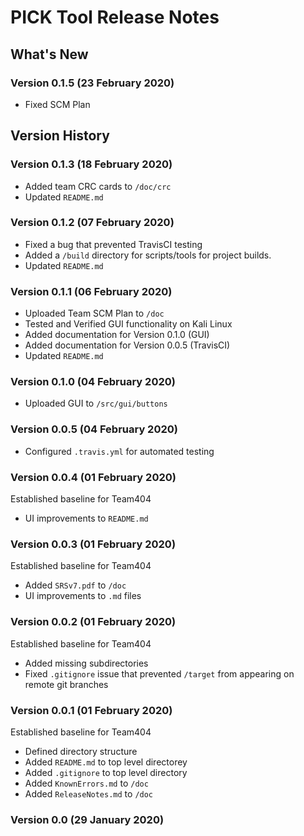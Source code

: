 # PICK Tool Release Notes

## What's New

### Version 0.1.5 (23 February 2020)

* Fixed SCM Plan

## Version History

### Version 0.1.3 (18 February 2020)

* Added team CRC cards to ```/doc/crc```
* Updated ```README.md```

### Version 0.1.2 (07 February 2020)

* Fixed a bug that prevented TravisCI testing
* Added a ```/build``` directory for scripts/tools for project builds.
* Updated ```README.md```

### Version 0.1.1 (06 February 2020)

* Uploaded Team SCM Plan to ```/doc```
* Tested and Verified GUI functionality on Kali Linux
* Added documentation for Version 0.1.0 (GUI)
* Added documentation for Version 0.0.5 (TravisCI)
* Updated ```README.md```

### Version 0.1.0 (04 February 2020)

* Uploaded GUI to ```/src/gui/buttons```

### Version 0.0.5 (04 February 2020)

* Configured ```.travis.yml``` for automated testing

### Version 0.0.4 (01 February 2020)

Established baseline for Team404</br>

* UI improvements to ```README.md```

### Version 0.0.3 (01 February 2020)

Established baseline for Team404</br>

* Added ```SRSv7.pdf``` to ```/doc```</br>
* UI improvements to ```.md``` files

### Version 0.0.2 (01 February 2020)

Established baseline for Team404</br>

* Added missing subdirectories</br>
* Fixed ```.gitignore``` issue that prevented ```/target``` from appearing on remote git branches</br>

### Version 0.0.1 (01 February 2020)

Established baseline for Team404</br>

* Defined directory structure</br>
* Added ```README.md``` to top level directorey</br>
* Added ```.gitignore``` to top level directory</br>
* Added ```KnownErrors.md``` to ```/doc```</br>
* Added ```ReleaseNotes.md``` to ```/doc```</br>

### Version 0.0 (29 January 2020)
